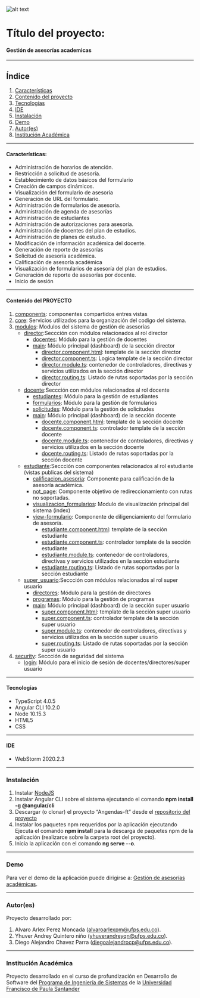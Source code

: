 ![alt text](https://gitlab.com/agendas_docentes_ufps/agendas_ft/-/raw/master/src/assets/img/readme/HEADER_FE.png)
# Título del proyecto:

#### Gestión de asesorías academicas
***
## Índice
1. [Características](#caracter-sticas-)
2. [Contenido del proyecto](#contenido-del-proyecto)
3. [Tecnologías](#tecnologías)
4. [IDE](#ide)
5. [Instalación](#instalación)
6. [Demo](#demo)
7. [Autor(es)](#autores)
8. [Institución Académica](#institución-académica)
***

#### Características:

 - Administración de horarios de atención.
 - Restricción a solicitud de asesoría.
 - Establecimiento de datos básicos del formulario
 - Creación de campos dinámicos.
 - Visualización del formulario de asesoría  
 - Generación de URL del formulario.
 - Administración de formularios de asesoría.
 - Administración de agenda de asesorías 
 - Administración de estudiantes
 - Administración de autorizaciones para asesoría.
 - Administración de docentes del plan de estudios.
 - Administración de planes de estudio.
 - Modificación de información académica del docente.
 - Generación de reporte de asesorías
 - Solicitud de asesoría académica.
 - Calificación de asesoría académica
 - Visualización de formularios de asesoría del plan de estudios.
 - Generación de reporte de asesorías por docente.
 - Inicio de sesión

***
  #### Contenido del PROYECTO  

1. [components](https://gitlab.com/agendas_docentes_ufps/agendas_ft/-/tree/master/src/app/components): componentes compartidos entres vistas
2. [core](): Servicios utilizados para la organización del codigo del sistema.
3. [modulos](): Modulos del sistema de gestión de asesorías
   - [director]():Seccción con módulos relacionados al rol director
     - [docentes](): Módulo para la gestión de docentes  
     - [main](): Módulo principal (dashboard) de la sección director
       - [director.component.html](): template de la sección director
       - [director.component.ts](): Logica template de la sección director 
       - [director.module.ts](): contenedor de controladores, directivas y servicios utilizados en la sección director
       - [director.routing.ts](): Listado de rutas soportadas por la sección director
   - [docente]():Seccción con módulos relacionados al rol docente
     - [estudiantes](): Módulo para la gestión de estudiantes 
     - [formularios](): Módulo para la gestión de formularios 
     - [solicitudes](): Módulo para la gestión de solicitudes 
     - [main](): Módulo principal (dashboard) de la sección docente   
       - [docente.component.html](): template de la sección docente
       - [docente.component.ts](): controlador template de la sección docente 
       - [docente.module.ts](): contenedor de controladores, directivas y servicios utilizados en la sección docente
       - [docente.routing.ts](): Listado de rutas soportadas por la sección docente
   - [estudiante]():Seccción con componentes relacionados al rol estudiante (vistas publicas del sistema)
     - [calificacion_asesoria]():  Componente para calificación de la asesoría académica.
     - [not_page](): Componente objetivo de redireccionamiento con rutas no soportadas.
     - [visualizacion_formularios](): Modulo de visualización principal del sistema (index)
     - [view-formulario](): Componente de diligenciamiento del formulario de asesoría.
       - [estudiante.component.html](): template de la sección estudiante
       - [estudiante.component.ts](): controlador template de la sección estudiante 
       - [estudiante.module.ts](): contenedor de controladores, directivas y servicios utilizados en la sección estudiante
       - [estudiante.routing.ts](): Listado de rutas soportadas por la sección estudiante
   - [super_usuario]():Seccción con módulos relacionados al rol super usuario
     - [directores](): Módulo para la gestión de directores 
     - [programas](): Módulo para la gestión de programas 
     - [main](): Módulo principal (dashboard) de la sección super usuario
       - [super.component.html](): template de la sección super usuario
       - [super.component.ts](): controlador template de la sección super usuario 
       - [super.module.ts](): contenedor de controladores, directivas y servicios utilizados en la sección super usuario
       - [super.routing.ts](): Listado de rutas soportadas por la sección super usuario        
4. [security](): Seccción  de seguridad del sistema
   - [login](): Módulo para el inicio de sesión de docentes/directores/super usuario
  
***
#### Tecnologías

  - TypeScript 4.0.5
  - Angular CLI 10.2.0
  - Node 10.15.3
  - HTML5
  - CSS

  ***
#### IDE

- WebStorm 2020.2.3

***
### Instalación

1.	Instalar [NodeJS](https://nodejs.org/en/download/)
2.	Instalar Angular CLI sobre el sistema ejecutando el comando **npm install -g @angular/cli**
3.	Descargar (o clonar) el proyecto “Angendas-ft” desde el [repositorio del proyecto](https://gitlab.com/agendas_docentes_ufps/agendas_ft.git) 
4.	Instalar los paquetes npm requeridos por la aplicación ejecutando Ejecuta el comando **npm install** para la descarga de paquetes npm de la aplicación (realizarce sobre la carpeta root del proyecto).
5.	Inicia la aplicación con el comando **ng serve --o**. 

***
### Demo

Para ver el demo de la aplicación puede dirigirse a: [Gestión de asesorías académicas](http://23.251.145.118:9000/#/).

***
### Autor(es)
Proyecto desarrollado por:

1. Alvaro Arlex Perez Moncada (<alvaroarlexpm@ufps.edu.co>).
2. Yhuver Andrey Quintero niño (<yhuverandreyqn@ufps.edu.co>).
3. Diego Alejandro Chavez Parra (<diegoalejandrocp@ufps.edu.co>).

***
### Institución Académica   
Proyecto desarrollado en el curso de profundización en Desarrollo de Software del  [Programa de Ingeniería de Sistemas] de la [Universidad Francisco de Paula Santander]

   [Programa de Ingeniería de Sistemas]:<https://ingsistemas.cloud.ufps.edu.co/>
   [Universidad Francisco de Paula Santander]:<https://ww2.ufps.edu.co/>
